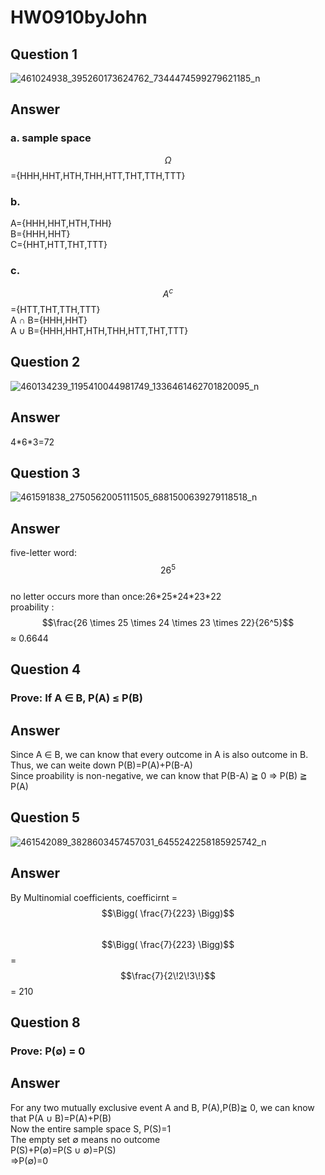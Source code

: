 # HW0910byJohn
## Question 1 
![461024938_395260173624762_7344474599279621185_n](https://github.com/user-attachments/assets/8d5a811d-ef84-4068-9f4d-fb8f14e18442)
## Answer 
### a. sample space
$$\Omega$$={HHH,HHT,HTH,THH,HTT,THT,TTH,TTT}
### b. 
A={HHH,HHT,HTH,THH}  
B={HHH,HHT}  
C={HHT,HTT,THT,TTT}  
### c.
$$A^c$$={HTT,THT,TTH,TTT}  
A &#8745; B={HHH,HHT}  
A &#8746; B={HHH,HHT,HTH,THH,HTT,THT,TTT}
## Question 2
![460134239_1195410044981749_1336461462701820095_n](https://github.com/user-attachments/assets/1c4d6e11-0aca-490c-9b68-c495ffdd02fe)
## Answer 
4\*6\*3=72
## Question 3
![461591838_2750562005111505_6881500639279118518_n](https://github.com/user-attachments/assets/5e3380bf-49d2-46d3-bd9b-b6cc10f6d102)
## Answer
five-letter word: $$26^5$$  
no letter occurs more than once:26\*25\*24\*23\*22  
proability : $$\frac{26 \times 25 \times 24 \times 23 \times 22}{26^5}$$ &asymp; 0.6644
## Question 4
### Prove: If A ∈ B, P(A) ≤ P(B)
## Answer
Since A ∈ B, we can know that every outcome in A is also outcome in B.  
Thus, we can weite down P(B)=P(A)+P(B-A)  
Since proability is non-negative, we can know that P(B-A) ≧ 0 => P(B) ≧ P(A)  
## Question 5
![461542089_3828603457457031_6455242258185925742_n](https://github.com/user-attachments/assets/eeaebe72-f649-4340-a01a-a47607b8c2a8)
## Answer
By Multinomial coefficients, coefficirnt = $$\Bigg( \frac{7}{223} \Bigg)$$  
$$\Bigg( \frac{7}{223} \Bigg)$$ = $$\frac{7}{2\!2\!3\!}$$ = 210
## Question 8
### Prove: P(∅) = 0
## Answer
For any two mutually exclusive event A and B, P(A),P(B)≧ 0, we can know that P(A &#8746; B)=P(A)+P(B)  
Now the entire sample space S, P(S)=1  
The empty set ∅ means no outcome  
P(S)+P(∅)=P(S &#8746; ∅)=P(S)    
=>P(∅)=0

